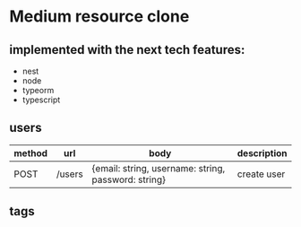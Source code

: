 # Medium resource clone

## implemented with the next tech features:

- nest
- node
- typeorm
- typescript

## users

| method | url   | body                                                | description |
| ------ | ----- | --------------------------------------------------- | ----------- |
| POST   | /users | {email: string, username: string, password: string} | create user |


## tags